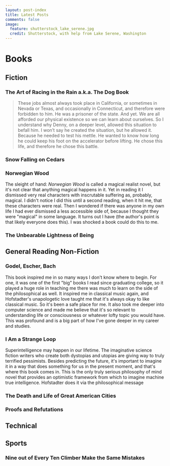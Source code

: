 ```yaml
---
layout: post-index
title: Latest Posts
comments: false
image:
  feature: shutterstock_lake_serene.jpg
  credit: Shutterstock, with help from Lake Serene, Washington
---
```


# Books

## Fiction

### The Art of Racing in the Rain a.k.a. The Dog Book

> These jobs almost always took place in California, or sometimes in Nevada or Texas, and occasionally in Connecticut, and therefore were forbidden to him. He was a prisoner of the state.
  And yet.
  We are all afforded our physical existence so we can learn about ourselves. So I understand why Denny, on a deeper level, allowed this situation to befall him. I won’t say he created the situation, but he allowed it. Because he needed to test his mettle. He wanted to know how long he could keep his foot on the accelerator before lifting. He chose this life, and therefore he chose this battle.

### Snow Falling on Cedars

### Norwegian Wood

The sleight of hand: *Norwegian Wood* is called a magical realist novel, but it's not clear that anything magical happens in it. Yet in reading it I dismissed very real characters with inscrutable suffering as, probably, magical. I didn't notice I did this until a second reading, when it hit me, that these characters were real. Then I wondered if there was anyone in my own life I had ever dismissed a less accessible side of, because I thought they were "magical" in some language. It turns out I have (the author's point is that likely everyone does this). I was shocked a book could do this to me.

### The Unbearable Lightness of Being

## General Reading Non-Fiction

### Godel, Escher, Bach

This book inspired me in so many ways I don't know where to begin. For one, it was one of the first "big" books I read since graduating college, so it played a huge role in teaching me there was much to learn on the side of the philosophical as well. It inspired me in classical music again, and Hofstadter's unapologetic love taught me that it's always okay to like classical music. So it's been a safe place for me. It also took me deeper into computer science and made me believe that it's so relevant to understanding life or consciousness or whatever lofty topic you would have. This was profound and is a big part of how I've gone deeper in my career and studies.

### I Am a Strange Loop

Superintelligence may happen in our lifetime. The imaginative science fiction writers who create both dystopias and utopias are giving way to truly terrified pessimists. Besides predicting the future, it's important to imagine it in a way that does something for us in the present moment, and that's where this book comes in. This is the only truly serious philosophy of mind novel that provides an optimistic framework from which to imagine machine true intelligence. Hofstadter does it via the philosophical message 

### The Death and Life of Great American Cities

### Proofs and Refutations

### 

## Technical

## Sports

### Nine out of Every Ten Climber Make the Same Mistakes